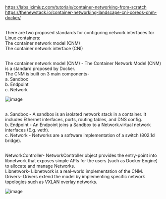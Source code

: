 https://labs.iximiuz.com/tutorials/container-networking-from-scratch
https://thenewstack.io/container-networking-landscape-cni-coreos-cnm-docker/


</br>There are two proposed standards for configuring network interfaces for Linux containers:
  </br>The container network model (CNM) 
  </br>The container network interface (CNI)

</br>The container network model (CNM) - The Container Network Model (CNM) is a standard proposed by Docker.
  </br>The CNM is built on 3 main components-
  </br> a. Sandbox
  </br> b. Endpoint
  </br> c. Network

![image](https://github.com/user-attachments/assets/191cf229-fb09-4fce-9eee-114b3203ded0)


 </br> a. Sandbox - A sandbox is an isolated network stack in a container. It includes Ethernet interfaces, ports, routing tables, and DNS config.
 </br> b. Endpoint - An Endpoint joins a Sandbox to a Network.virtual network interfaces (E.g. veth). 
 </br> c. Network -  Networks are a software implementation of a switch (802.1d bridge).

  </br> NetworkController- NetworkController object provides the entry-point into libnetwork that exposes simple APIs for the users (such as Docker Engine) to allocate and manage Networks.
 </br> Libnetwork- Libnetwork is a real-world implementation of the CNM. 
 </br> Drivers- Drivers extend the model by implementing specific network topologies such as VXLAN overlay networks.
 
![image](https://github.com/user-attachments/assets/82357dc6-c82e-48dc-8179-5873a7bf918d)



